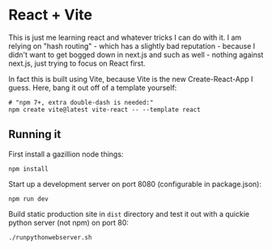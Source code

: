 # React + Vite

This is just me learning react and whatever tricks I can do with it. I am relying on "hash routing" - which has a slightly bad reputation - because I didn't want to get bogged down in next.js and such as well - nothing against next.js, just trying to focus on React first.

In fact this is built using Vite, because Vite is the new Create-React-App I guess. Here, bang it out off of a template yourself:

    # "npm 7+, extra double-dash is needed:"
    npm create vite@latest vite-react -- --template react

## Running it

First install a gazillion node things:

    npm install

Start up a development server on port 8080 (configurable in package.json):

    npm run dev

Build static production site in `dist` directory and test it out with a quickie python server (not npm) on port 80:

    ./runpythonwebserver.sh


